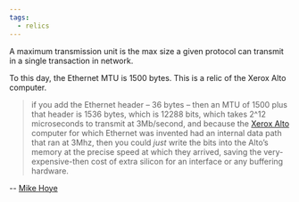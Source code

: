 ```yaml
---
tags:
  - relics
---
```


A maximum transmission unit is the max size a given protocol can transmit in a single transaction in network.

To this day, the Ethernet MTU is 1500 bytes.  This is a relic of the Xerox Alto computer.

> if you add the Ethernet header – 36 bytes – then an MTU of 1500 plus that header is 1536 bytes, which is 12288 bits, which takes 2^12 microseconds to transmit at 3Mb/second, and because the [Xerox Alto](https://en.wikipedia.org/wiki/Xerox_Alto) computer for which Ethernet was invented had an internal data path that ran at 3Mhz, then you could _just_ write the bits into the Alto’s memory at the precise speed at which they arrived, saving the very-expensive-then cost of extra silicon for an interface or any buffering hardware.

-- [Mike Hoye](https://exple.tive.org/blarg/2024/04/24/magic-numbers/)
